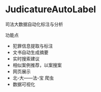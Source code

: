 # JudicatureAutoLabel
司法大数据自动化标注与分析

功能点

- 犯罪信息提取与标注
- 文书自动生成摘要
- 实时搜索建议
- 相似案例推荐，以案搜案
- 网页展示
- 北-大——法-宝 爬虫
- 数据可视化

